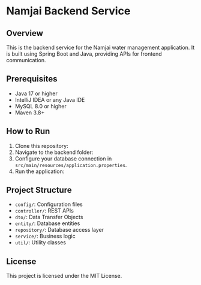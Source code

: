 # Namjai Backend Service

## Overview
This is the backend service for the Namjai water management application. It is built using Spring Boot and Java, providing APIs for frontend communication.

## Prerequisites
- Java 17 or higher
- IntelliJ IDEA or any Java IDE
- MySQL 8.0 or higher
- Maven 3.8+

## How to Run
1. Clone this repository:
2. Navigate to the backend folder:
3. Configure your database connection in `src/main/resources/application.properties`.
4. Run the application:

## Project Structure
- `config/`: Configuration files
- `controller/`: REST APIs
- `dto/`: Data Transfer Objects
- `entity/`: Database entities
- `repository/`: Database access layer
- `service/`: Business logic
- `util/`: Utility classes

## License
This project is licensed under the MIT License.
